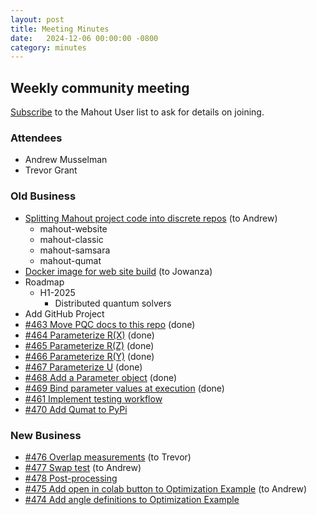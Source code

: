 ```yaml
---
layout: post
title: Meeting Minutes
date:   2024-12-06 00:00:00 -0800
category: minutes
---
```

## Weekly community meeting
[Subscribe](mailto:user-subscribe@mahout.apache.org) to the Mahout User list to ask for details on joining.

### Attendees
* Andrew Musselman
* Trevor Grant

### Old Business
* [Splitting Mahout project code into discrete repos](https://issues.apache.org/jira/projects/MAHOUT/issues/MAHOUT-2204) (to Andrew)
    * mahout-website
    * mahout-classic
    * mahout-samsara
    * mahout-qumat
* [Docker image for web site build](https://issues.apache.org/jira/projects/MAHOUT/issues/MAHOUT-2165) (to Jowanza)
* Roadmap
    * H1-2025
        * Distributed quantum solvers
* Add GitHub Project
* [#463 Move PQC docs to this repo](https://github.com/apache/mahout/issues/463) (done)
* [#464 Parameterize R(X)](https://github.com/apache/mahout/issues/464) (done)
* [#465 Parameterize R(Z)](https://github.com/apache/mahout/issues/465) (done)
* [#466 Parameterize R(Y)](https://github.com/apache/mahout/issues/466) (done)
* [#467 Parameterize U](https://github.com/apache/mahout/issues/467) (done)
* [#468 Add a Parameter object](https://github.com/apache/mahout/issues/468) (done)
* [#469 Bind parameter values at execution](https://github.com/apache/mahout/issues/469) (done)
* [#461 Implement testing workflow](https://github.com/apache/mahout/issues/461)
* [#470 Add Qumat to PyPi](https://github.com/apache/mahout/issues/470)

### New Business
* [#476 Overlap measurements](https://github.com/apache/mahout/issues/476) (to Trevor)
* [#477 Swap test](https://github.com/apache/mahout/issues/477) (to Andrew)
* [#478 Post-processing](https://github.com/apache/mahout/issues/478)
* [#475 Add open in colab button to Optimization Example](https://github.com/apache/mahout/issues/475) (to Andrew)
* [#474 Add angle definitions to Optimization Example](https://github.com/apache/mahout/issues/474)

